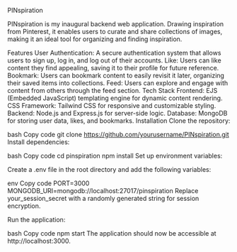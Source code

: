 PINspiration

PINspiration is my inaugural backend web application. Drawing inspiration from Pinterest, it enables users to curate and share collections of images, making it an ideal tool for organizing and finding inspiration.

Features
User Authentication: A secure authentication system that allows users to sign up, log in, and log out of their accounts.
Like: Users can like content they find appealing, saving it to their profile for future reference.
Bookmark: Users can bookmark content to easily revisit it later, organizing their saved items into collections.
Feed: Users can explore and engage with content from others through the feed section.
Tech Stack
Frontend: EJS (Embedded JavaScript) templating engine for dynamic content rendering.
CSS Framework: Tailwind CSS for responsive and customizable styling.
Backend: Node.js and Express.js for server-side logic.
Database: MongoDB for storing user data, likes, and bookmarks.
Installation
Clone the repository:

bash
Copy code
git clone https://github.com/yourusername/PINspiration.git
Install dependencies:

bash
Copy code
cd pinspiration
npm install
Set up environment variables:

Create a .env file in the root directory and add the following variables:

env
Copy code
PORT=3000
MONGODB_URI=mongodb://localhost:27017/pinspiration
Replace your_session_secret with a randomly generated string for session encryption.

Run the application:

bash
Copy code
npm start
The application should now be accessible at http://localhost:3000.
